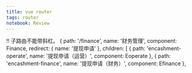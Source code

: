 ```yaml
---
title: vue router
tags: router
notebook: Review  
---
```

!! 子路由不能带斜杠。
{
path: '/finance',
name: '财务管理',
component: Finance,
redirect: { name: '提现申请' },
children: [
{
path: 'encashment-operate',
name: '提现申请（运营）',
component: Eoperate
},
{
path: 'encashment-finance',
name: '提现申请（财务）',
component: Efinance
},

